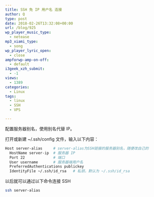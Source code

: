```yaml
---
title: SSH 免 IP 用户名 连接
author: Q
type: post
date: 2018-02-26T13:32:08+00:00
url: /blog/925
wp_player_music_type:
  - netease
mp3_xiami_type:
  - song
wp_player_lyric_open:
  - close
ampforwp-amp-on-off:
  - default
i3geek_xzh_submit:
  - -1
views:
  - 1389
categories:
  - Linux
tags:
  - linux
  - SSH
  - VPS

---
```

配置服务器别名，使用别名代替 IP。

打开或新建 ~/.ssh/config 文件，输入以下内容：

```bash
Host server-alias     # server-alias为SSH链接的服务器别名，随便改自己的
  HostName server-ip  # 服务器 IP
  Port 22             # 端口
  User username       # 服务器端用户名
  PreferredAuthentications publickey 
  IdentityFile ~/.ssh/id_rsa   # 私钥，默认为 ~/.ssh/id_rsa
```

以后就可以通过以下命令连接 SSH

```bash
ssh server-alias
```